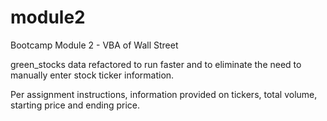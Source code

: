 # module2
Bootcamp Module 2 - VBA of Wall Street

green_stocks data refactored to run faster and to eliminate the need to manually enter stock ticker information.

Per assignment instructions, information provided on tickers, total volume, starting price and ending price.
